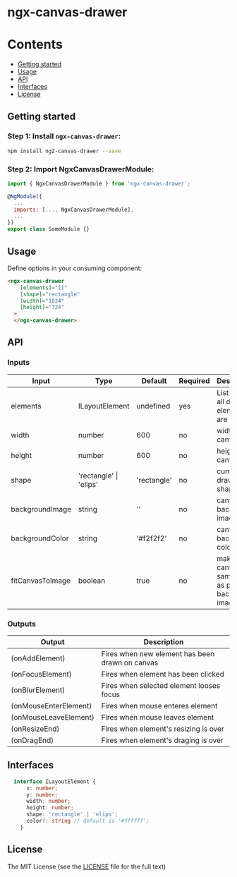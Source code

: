 # ngx-canvas-drawer

Contents
========
- [Getting started](#getting-started)
- [Usage](#usage)
- [API](#api)
- [Interfaces](#interfaces)
- [License](#license)

## Getting started
### Step 1: Install `ngx-canvas-drawer`:

```bash
npm install ng2-canvas-drawer --save
```

### Step 2: Import NgxCanvasDrawerModule:
```js
import { NgxCanvasDrawerModule } from 'ngx-canvas-drawer';

@NgModule({
  ...
  imports: [..., NgxCanvasDrawerModule],
  ...
})
export class SomeModule {}
```

## Usage
Define options in your consuming component:
```html
<ngx-canvas-drawer
    [elements]="[]"
    [shape]="rectangle"
    [width]="1024"
    [height]="724"
  >
  </ngx-canvas-drawer>
```

## API
### Inputs
| Input  | Type | Default | Required | Description |
| ------------- | ------------- | ------------- | ------------- | ------------- |
| elements | ILayoutElement | undefined | yes | List where all drawn elements are stored |
| width | number | 600 | no | width of canvas |
| height | number | 600 | no | height of canvas |
| shape | 'rectangle' \| 'elips' | 'rectangle' | no | current drawing shape |
| backgroundImage | string | '' | no | canvas background image |
| backgroundColor | string | '#f2f2f2' | no | canvas background color |
| fitCanvasToImage | boolean | true | no | makes canvas the same size as provided background image |

### Outputs
| Output  | Description |
| ------------- | ------------- |
| (onAddElement)  | Fires when new element has been drawn on canvas |
| (onFocusElement)  | Fires when element has been clicked |
| (onBlurElement)  | Fires when selected element looses focus |
| (onMouseEnterElement)  | Fires when mouse enteres element |
| (onMouseLeaveElement)  | Fires when mouse leaves element |
| (onResizeEnd)  | Fires when element's resizing is over |
| (onDragEnd)  | Fires when element's draging is over |


## Interfaces
```ts
  interface ILayoutElement {
      x: number;
      y: number;
      width: number;
      height: number;
      shape: 'rectangle' | 'elips';
      color?: string // default is '#ffffff';
    }
```

## License

The MIT License (see the [LICENSE](https://github.com/valor-software/ng2-charts/blob/master/LICENSE) file for the full
text)

